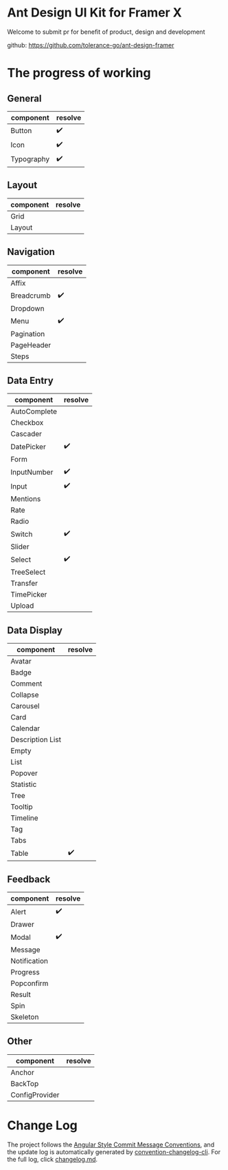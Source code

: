 # Ant Design UI Kit for Framer X

Welcome to submit pr for benefit of product, design and development

github: https://github.com/tolerance-go/ant-design-framer


# The progress of working

## General

| component | resolve |
|-|-|
| Button | ✔️ |
| Icon | ✔️ |
| Typography | ✔️ |

## Layout

| component | resolve |
|-|-|
| Grid ||
| Layout ||


## Navigation

| component | resolve |
|-|-|
| Affix ||
| Breadcrumb | ✔️ |
| Dropdown ||
| Menu | ✔️ |
| Pagination ||
| PageHeader ||
| Steps ||

## Data Entry

| component | resolve |
|-|-|
| AutoComplete ||
| Checkbox ||
| Cascader ||
| DatePicker |✔️|
| Form ||
| InputNumber |✔️|
| Input | ✔️ |
| Mentions ||
| Rate ||
| Radio ||
| Switch |✔️|
| Slider ||
| Select |✔️|
| TreeSelect ||
| Transfer ||
| TimePicker ||
| Upload ||

## Data Display

| component | resolve |
|-|-|
| Avatar ||
| Badge ||
| Comment ||
| Collapse ||
| Carousel ||
| Card ||
| Calendar ||
| Description List ||
| Empty ||
| List ||
| Popover ||
| Statistic ||
| Tree ||
| Tooltip ||
| Timeline ||
| Tag ||
| Tabs ||
| Table | ✔️ |

## Feedback

| component | resolve |
|-|-|
| Alert |✔️|
| Drawer ||
| Modal |✔️|
| Message ||
| Notification ||
| Progress ||
| Popconfirm ||
| Result ||
| Spin ||
| Skeleton ||

## Other

| component | resolve |
|-|-|
| Anchor ||
| BackTop ||
| ConfigProvider ||

# Change Log

The project follows the [Angular Style Commit Message Conventions](https://gist.github.com/stephenparish/9941e89d80e2bc58a153), and the update log is automatically generated by [convention-changelog-cli](https://www.npmjs.com/package/conventional-changelog-cli). For the full log, click [changelog.md](./CHANGELOG.md).